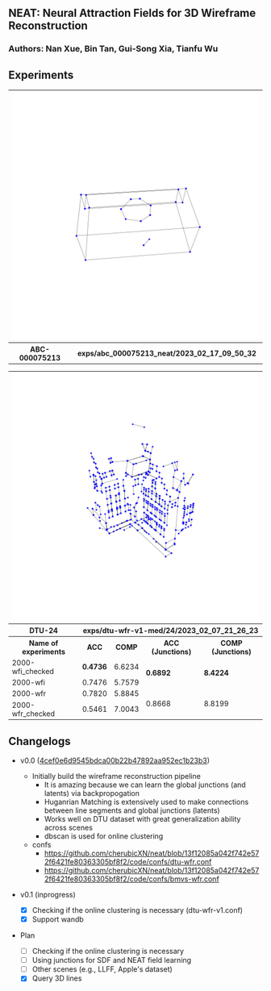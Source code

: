## NEAT: Neural Attraction Fields for 3D Wireframe Reconstruction

### Authors: Nan Xue, Bin Tan, Gui-Song Xia, Tianfu Wu

## Experiments
  <table>
  <tr>
    <th colspan=5>
      <img src="exps/abc_000075213_neat/2023_02_17_09_50_32/wireframes/2000-wfi_record.gif" width="512" />
    </th>
  </tr>
  <tr>
        <th>ABC-000075213</th><th colspan="4">exps/abc_000075213_neat/2023_02_17_09_50_32</th>
    </tr>
  </table>
  <table>
    <tr>
        <th colspan="5">
          <img src="exps/dtu-wfr-v1-med/24/2023_02_07_21_26_23/wireframes/2000-wfi_checked_record.gif" width="512" />
        </th>
    </tr>
    <tr>
        <th>DTU-24</th><th colspan="4">exps/dtu-wfr-v1-med/24/2023_02_07_21_26_23</th>
    </tr>
    <tr>
      <th>Name of experiments</th>
      <th>ACC</th>
      <th>COMP</th>
      <th>ACC (Junctions)</th>
      <th>COMP (Junctions)</th>
    </tr>
    <tr>
    <td>2000-wfi_checked</td>
    <td><b>0.4736</b></td>
    <td>6.6234</td>
    <td rowspan="2"> <b>0.6892</b> </td>
    <td rowspan="2"> <b>8.4224</b> </td>
    </tr>
    <tr>
    <td>2000-wfi</td>
    <td>0.7476</td>
    <td>5.7579</td>
    </tr>
    <tr>
    <td>2000-wfr</td>
    <td>0.7820</td>
    <td>5.8845</td>
    <td rowspan="2"> 0.8668 </td>
    <td rowspan="2"> 8.8199 </td>
    </tr>
    <tr>
    <td>2000-wfr_checked</td>
    <td>0.5461</td>
    <td>7.0043</td>
    </tr>
  </table>

## Changelogs
- v0.0 ([4cef0e6d9545bdca00b22b47892aa952ec1b23b3](https://github.com/cherubicXN/neat/tree/4cef0e6d9545bdca00b22b47892aa952ec1b23b3))
  - Initially build the wireframe reconstruction pipeline 
    - It is amazing because we can learn the global junctions (and latents) via backpropogation
    - Huganrian Matching is extensively used to make connections between line segments and global junctions (latents)
    - Works well on DTU dataset with great generalization ability across scenes
    - dbscan is used for online clustering
  - confs
    - https://github.com/cherubicXN/neat/blob/13f12085a042f742e572f6421fe80363305bf8f2/code/confs/dtu-wfr.conf
    - https://github.com/cherubicXN/neat/blob/13f12085a042f742e572f6421fe80363305bf8f2/code/confs/bmvs-wfr.conf

- v0.1 (inprogress)
  - [x] Checking if the online clustering is necessary (dtu-wfr-v1.conf)
  - [x] Support wandb
- Plan
  - [ ] Checking if the online clustering is necessary
  - [ ] Using junctions for SDF and NEAT field learning
  - [ ] Other scenes (e.g., LLFF, Apple's dataset)
  - [x] Query 3D lines
